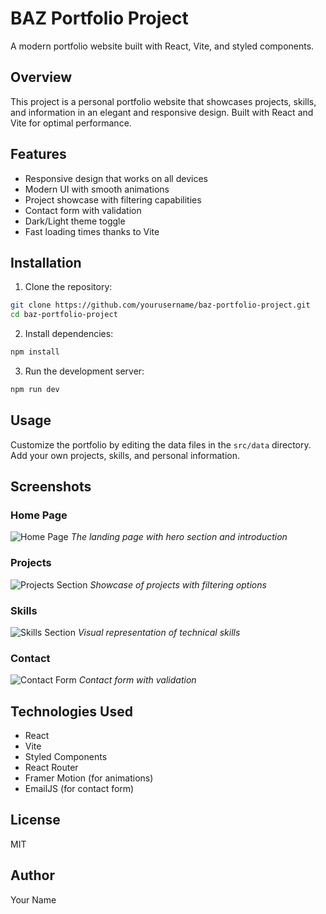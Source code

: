 # BAZ Portfolio Project

A modern portfolio website built with React, Vite, and styled components.

## Overview

This project is a personal portfolio website that showcases projects, skills, and information in an elegant and responsive design. Built with React and Vite for optimal performance.

## Features

- Responsive design that works on all devices
- Modern UI with smooth animations
- Project showcase with filtering capabilities
- Contact form with validation
- Dark/Light theme toggle
- Fast loading times thanks to Vite

## Installation

1. Clone the repository:
```bash
git clone https://github.com/yourusername/baz-portfolio-project.git
cd baz-portfolio-project
```

2. Install dependencies:
```bash
npm install
```

3. Run the development server:
```bash
npm run dev
```

## Usage

Customize the portfolio by editing the data files in the `src/data` directory. Add your own projects, skills, and personal information.

## Screenshots

### Home Page
![Home Page](./screenshots/home.png)
*The landing page with hero section and introduction*

### Projects
![Projects Section](./screenshots/projects.png)
*Showcase of projects with filtering options*

### Skills
![Skills Section](./screenshots/skills.png)
*Visual representation of technical skills*

### Contact
![Contact Form](./screenshots/contact.png)
*Contact form with validation*

## Technologies Used

- React
- Vite
- Styled Components
- React Router
- Framer Motion (for animations)
- EmailJS (for contact form)

## License

MIT

## Author

Your Name
